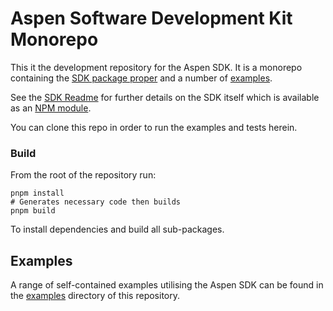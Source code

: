 # Aspen Software Development Kit Monorepo

This it the development repository for the Aspen SDK. It is a monorepo containing the [SDK package proper](./sdk) and a number of [examples](./examples).

See the [SDK Readme](./sdk/README.md) for further details on the SDK itself which is available as an [NPM module](https://www.npmjs.com/package/@monaxlabs/aspen-sdk).

You can clone this repo in order to run the examples and tests herein.

### Build

From the root of the repository run:

```shell
pnpm install
# Generates necessary code then builds
pnpm build
```

To install dependencies and build all sub-packages.

## Examples

A range of self-contained examples utilising the Aspen SDK can be found in the [examples](./examples) directory of this repository.
